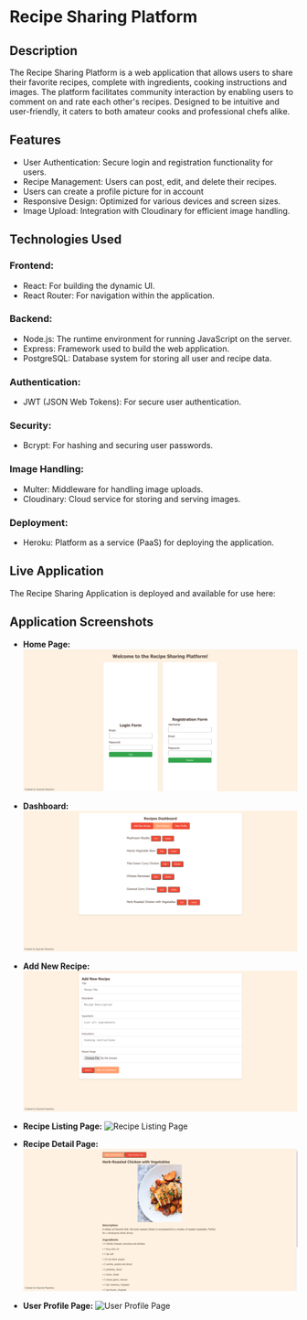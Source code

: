 # Recipe Sharing Platform

## Description
The Recipe Sharing Platform is a web application that allows users to share their favorite recipes, complete with ingredients, cooking instructions and images. The platform facilitates community interaction by enabling users to comment on and rate each other's recipes. Designed to be intuitive and user-friendly, it caters to both amateur cooks and professional chefs alike.

## Features

* User Authentication: Secure login and registration functionality for users.
* Recipe Management: Users can post, edit, and delete their recipes.
* Users can create a profile picture for in account
* Responsive Design: Optimized for various devices and screen sizes.
* Image Upload: Integration with Cloudinary for efficient image handling.


## Technologies Used

### Frontend:

* React: For building the dynamic UI.
* React Router: For navigation within the application.

### Backend:

* Node.js: The runtime environment for running JavaScript on the server.
* Express: Framework used to build the web application.
* PostgreSQL: Database system for storing all user and recipe data.

### Authentication:

* JWT (JSON Web Tokens): For secure user authentication.

### Security:

* Bcrypt: For hashing and securing user passwords.

### Image Handling:

* Multer: Middleware for handling image uploads.
* Cloudinary: Cloud service for storing and serving images.

### Deployment:

* Heroku: Platform as a service (PaaS) for deploying the application.



## Live Application

The Recipe Sharing Application is deployed and available for use here:



## Application Screenshots

* **Home Page:**
  ![Home Page](client/public/Recipe-Sharing-Platform-Homepage.png)

* **Dashboard:**
  ![Dashboard](https://github.com/SiyandaMaykiso/Recipe-Sharing-Platform/blob/main/client/public/Recipe-Sharing-%20Platform-Dashboard.png)


* **Add New Recipe:**
  ![Add New Recipe](client/public/Recipe-Sharing-Platform-Add-Recipe-Page.png)

* **Recipe Listing Page:**
  ![Recipe Listing Page](client/public/Recipe-Sharing-Platform-RecipeListing-Page.png)

* **Recipe Detail Page:**
  ![Recipe Detail Page](client/public/Recipe-Sharing-Platform-Recipe-Detail-Page.png)

* **User Profile Page:**
  ![User Profile Page](client/public/Recipe-Sharing-Platform-UserProfile-Page.jpg)
